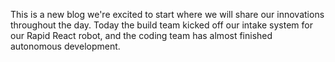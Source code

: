 This is a new blog we're excited to start where we will share our innovations throughout the day.
Today the build team kicked off our intake system for our Rapid React robot, and the coding team has almost finished autonomous development.
